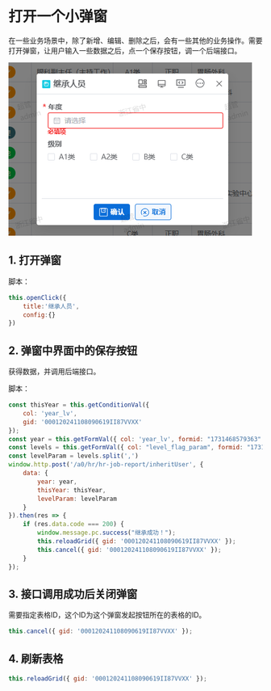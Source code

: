 # 打开一个小弹窗

在一些业务场景中，除了新增、编辑、删除之后，会有一些其他的业务操作。需要打开弹窗，让用户输入一些数据之后，点一个保存按钮，调一个后端接口。

![alt text](images/case-openclick.png)

## 1. 打开弹窗
 
脚本：

```js
this.openClick({
    title:'继承人员', 
    config:{}
})
``` 


## 2. 弹窗中界面中的保存按钮

获得数据，并调用后端接口。
 
脚本：

```js
const thisYear = this.getConditionVal({
    col: 'year_lv',
    gid: '000120241108090619II87VVXX'
});
const year = this.getFormVal({ col: 'year_lv', formid: "1731468579363" })
const levels = this.getFormVal({ col: "level_flag_param", formid: "1731468579363" })
const levelParam = levels.split(',')
window.http.post('/a0/hr/hr-job-report/inheritUser', {
    data: {
        year: year,
        thisYear: thisYear,
        levelParam: levelParam
    }
}).then(res => {
    if (res.data.code === 200) {
        window.message.pc.success("继承成功！");
        this.reloadGrid({ gid: '000120241108090619II87VVXX' });
        this.cancel({ gid: '000120241108090619II87VVXX' });
    }
});
``` 

## 3. 接口调用成功后关闭弹窗

需要指定表格ID，这个ID为这个弹窗发起按钮所在的表格的ID。

```js
this.cancel({ gid: '000120241108090619II87VVXX' });
```
 

 ## 4. 刷新表格

```js
this.reloadGrid({ gid: '000120241108090619II87VVXX' });
```
